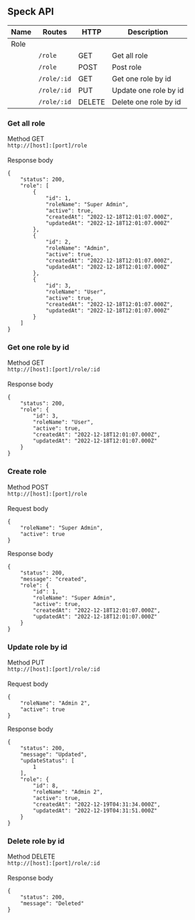 ## Speck API
| Name | Routes | HTTP | Description |
|------|--------|------|-------------|
| Role      | 
|            | `/role` | GET | Get all role |
|            | `/role` | POST | Post role |
|            | `/role/:id` | GET | Get one role by id |
|            | `/role/:id` | PUT | Update one role by id |
|            | `/role/:id` | DELETE | Delete one role by id |

### Get all role
Method GET
<br />
`http://[host]:[port]/role` 
<br />
<br />
Response body <br />
```
{
    "status": 200,
    "role": [
        {
            "id": 1,
            "roleName": "Super Admin",
            "active": true,
            "createdAt": "2022-12-18T12:01:07.000Z",
            "updatedAt": "2022-12-18T12:01:07.000Z"
        },
        {
            "id": 2,
            "roleName": "Admin",
            "active": true,
            "createdAt": "2022-12-18T12:01:07.000Z",
            "updatedAt": "2022-12-18T12:01:07.000Z"
        },
        {
            "id": 3,
            "roleName": "User",
            "active": true,
            "createdAt": "2022-12-18T12:01:07.000Z",
            "updatedAt": "2022-12-18T12:01:07.000Z"
        }
    ]
}
```
### Get one role by id
Method GET
<br />
`http://[host]:[port]/role/:id` 
<br />
<br />
Response body <br />
```
{
    "status": 200,
    "role": {
        "id": 3,
        "roleName": "User",
        "active": true,
        "createdAt": "2022-12-18T12:01:07.000Z",
        "updatedAt": "2022-12-18T12:01:07.000Z"
    }
}
```
### Create role
Method POST
<br />
`http://[host]:[port]/role` 
<br />
<br />
Request body <br />
```
{
    "roleName": "Super Admin",
    "active": true
}
```
Response body <br />
```
{
    "status": 200,
    "message": "created",
    "role": {
        "id": 1,
        "roleName": "Super Admin",
        "active": true,
        "createdAt": "2022-12-18T12:01:07.000Z",
        "updatedAt": "2022-12-18T12:01:07.000Z"
    }
}
```
### Update role by id
Method PUT
<br />
`http://[host]:[port]/role/:id` 
<br />
<br />
Request body <br />
```
{
    "roleName": "Admin 2",
    "active": true
}
```
Response body <br />
```
{
    "status": 200,
    "message": "Updated",
    "updateStatus": [
        1
    ],
    "role": {
        "id": 8,
        "roleName": "Admin 2",
        "active": true,
        "createdAt": "2022-12-19T04:31:34.000Z",
        "updatedAt": "2022-12-19T04:31:51.000Z"
    }
}
```
### Delete role by id
Method DELETE
<br />
`http://[host]:[port]/role/:id` 
<br />
<br />
Response body <br />
```
{
    "status": 200,
    "message": "Deleted"
}
```
